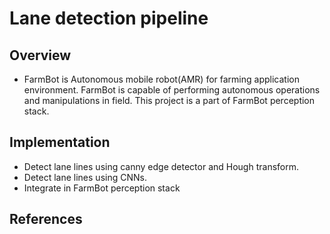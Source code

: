 # Lane detection pipeline

## Overview
- FarmBot is Autonomous mobile robot(AMR) for farming application environment. FarmBot is capable of performing autonomous operations and manipulations in field. This project is a part of FarmBot perception stack.  

## Implementation

* Detect lane lines using canny edge detector and Hough transform. 
* Detect lane lines using CNNs. 
* Integrate in FarmBot perception stack

## References